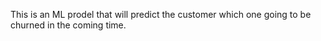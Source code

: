 
This is an ML prodel that will predict the customer which one going to be churned in the coming time.
